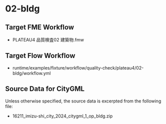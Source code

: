 # 02-bldg

## Target FME Workflow

- PLATEAU4 品質検査02 建築物.fmw

## Target Flow Workflow

- runtime/examples/fixture/workflow/quality-check/plateau4/02-bldg/workflow.yml

## Source Data for CityGML

Unless otherwise specified, the source data is excerpted from the following file:

- 16211_imizu-shi_city_2024_citygml_1_op_bldg.zip
